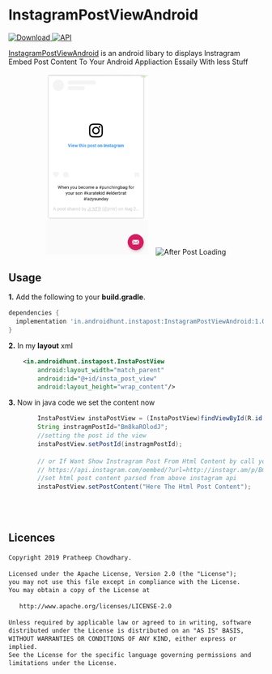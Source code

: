 InstagramPostViewAndroid
===============

 [ ![Download](https://api.bintray.com/packages/pratheepchowdhary/maven/InstagramPostViewAndroid/images/download.svg) ](https://bintray.com/pratheepchowdhary/maven/InstagramPostViewAndroid/_latestVersion)
 [![API](https://img.shields.io/badge/API-15%2B-brightgreen.svg?style=flat)](https://bintray.com/pratheepchowdhary/maven/InstagramPostViewAndroid/_latestVersion)

[InstagramPostViewAndroid](https://www.androidhunt.in)  is an android libary to displays Instragram Embed Post Content To Your Android Appliaction Essaily With less Stuff

<div align="center">
        <img width="40%" src="https://raw.githubusercontent.com/pratheepchowdhary/InstagramPostViewAndroid/master/screenshot/Screenshot_in.androidhunt.instasample.png" alt="While Post Loading" title="While Post Loading"</img>
        <img height="0" width="8px">
        <img width="40%" src="https://raw.githubusercontent.com/pratheepchowdhary/InstagramPostViewAndroid/blob/master/screenshot/Screenshotin.androidhunt.instasample.png" alt="After Post Loading" title="After Post Loading"></img>
</div>



Usage
-----

**1.** Add the following to your **build.gradle**.
```groovy
dependencies {
  implementation 'in.androidhunt.instapost:InstagramPostViewAndroid:1.0.3'
}
```
**2.** In my **layout** xml
```xml
    <in.androidhunt.instapost.InstaPostView
        android:layout_width="match_parent"
        android:id="@+id/insta_post_view"
        android:layout_height="wrap_content"/>
```

**3.** Now in java code we set the content now
```java
        InstaPostView instaPostView = (InstaPostView)findViewById(R.id.insta_post_view);
        String instragmPostId="Bm8kaROlodJ";
        //setting the post id the view
        instaPostView.setPostId(instragmPostId);
        
        // or If Want Show Instragram Post From Html Content by call your self Instagram api
        // https://api.instagram.com/oembed/?url=http://instagr.am/p/Bm8kaROlodJ 
        //set html post content parsed from above instagram api
        instaPostView.setPostContent("Here The Html Post Content");
        
        
        
```

Licences
--------
    Copyright 2019 Pratheep Chowdhary.

    Licensed under the Apache License, Version 2.0 (the "License");
    you may not use this file except in compliance with the License.
    You may obtain a copy of the License at

       http://www.apache.org/licenses/LICENSE-2.0

    Unless required by applicable law or agreed to in writing, software
    distributed under the License is distributed on an "AS IS" BASIS,
    WITHOUT WARRANTIES OR CONDITIONS OF ANY KIND, either express or implied.
    See the License for the specific language governing permissions and
    limitations under the License.
